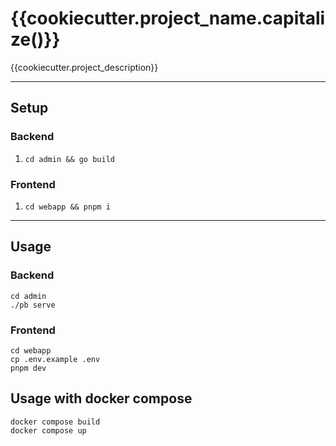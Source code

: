 # {{cookiecutter.project_name.capitalize()}}

{{cookiecutter.project_description}}

---

## Setup

### Backend

1. `cd admin && go build`

### Frontend

1. `cd webapp && pnpm i`

---

## Usage

### Backend

```
cd admin
./pb serve
```

### Frontend

```
cd webapp
cp .env.example .env
pnpm dev
```

## Usage with docker compose

```
docker compose build
docker compose up
```
